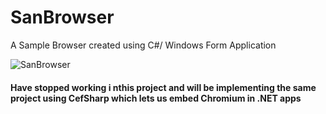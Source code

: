 # SanBrowser
A Sample Browser created using C#/ Windows Form Application

<img src="https://github.com/asangam/SanBrowser/blob/master/Screenshot.png" alt="SanBrowser">

<h4> Have stopped working i nthis project and will be implementing the same project using CefSharp which lets us embed Chromium in .NET apps <h4>


